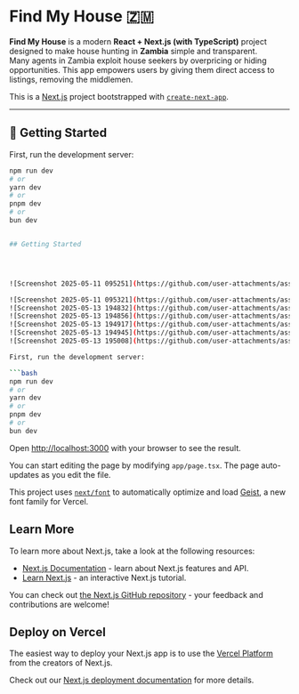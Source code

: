 # Find My House 🇿🇲

**Find My House** is a modern **React + Next.js (with TypeScript)** project designed to make house hunting in **Zambia** simple and transparent.  
Many agents in Zambia exploit house seekers by overpricing or hiding opportunities. This app empowers users by giving them direct access to listings, removing the middlemen.

This is a [Next.js](https://nextjs.org) project bootstrapped with [`create-next-app`](https://nextjs.org/docs/app/api-reference/cli/create-next-app).

---

## 🚀 Getting Started

First, run the development server:

```bash
npm run dev
# or
yarn dev
# or
pnpm dev
# or
bun dev


## Getting Started




![Screenshot 2025-05-11 095251](https://github.com/user-attachments/assets/b1341b84-48ae-476e-b5c8-58f91d9ba50e)

![Screenshot 2025-05-11 095321](https://github.com/user-attachments/assets/422c6f77-8f38-4664-a947-2855778af479)
![Screenshot 2025-05-13 194832](https://github.com/user-attachments/assets/6e87095e-4ba6-4941-ac37-e9bd38d0aaba)
![Screenshot 2025-05-13 194856](https://github.com/user-attachments/assets/6a8e52e7-e451-46d1-a131-c1e601bd550d)
![Screenshot 2025-05-13 194917](https://github.com/user-attachments/assets/5456f8d1-240d-44cc-bf59-f253fdd46b84)
![Screenshot 2025-05-13 194945](https://github.com/user-attachments/assets/ed8f8808-23e2-4007-80be-fd85a8da2a73)
![Screenshot 2025-05-13 195008](https://github.com/user-attachments/assets/504642d8-c26f-4e6d-ab4b-ebe7fe227aa8)

First, run the development server:

```bash
npm run dev
# or
yarn dev
# or
pnpm dev
# or
bun dev
```

Open [http://localhost:3000](http://localhost:3000) with your browser to see the result.

You can start editing the page by modifying `app/page.tsx`. The page auto-updates as you edit the file.

This project uses [`next/font`](https://nextjs.org/docs/app/building-your-application/optimizing/fonts) to automatically optimize and load [Geist](https://vercel.com/font), a new font family for Vercel.

## Learn More

To learn more about Next.js, take a look at the following resources:

- [Next.js Documentation](https://nextjs.org/docs) - learn about Next.js features and API.
- [Learn Next.js](https://nextjs.org/learn) - an interactive Next.js tutorial.

You can check out [the Next.js GitHub repository](https://github.com/vercel/next.js) - your feedback and contributions are welcome!

## Deploy on Vercel

The easiest way to deploy your Next.js app is to use the [Vercel Platform](https://vercel.com/new?utm_medium=default-template&filter=next.js&utm_source=create-next-app&utm_campaign=create-next-app-readme) from the creators of Next.js.

Check out our [Next.js deployment documentation](https://nextjs.org/docs/app/building-your-application/deploying) for more details.
